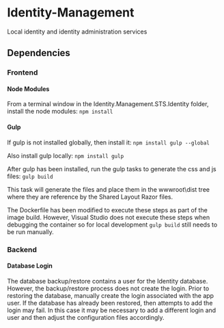 # Identity-Management
Local identity and identity administration services

## Dependencies
### Frontend
#### Node Modules
From a terminal window in the Identity.Management.STS.Identity folder, install the node modules:
`npm install`

#### Gulp
If gulp is not installed globally, then install it:
`npm install gulp --global`

Also install gulp locally:
`npm install gulp`

After gulp has been installed, run the gulp tasks to generate the css and js files:
`gulp build`

This task will generate the files and place them in the wwwroot\dist tree where they are reference by the Shared Layout Razor files.

The Dockerfile has been modified to execute these steps as part of the image build.  However, Visual Studio does not execute these steps when debugging the container so for local development `gulp build` still needs to be run manually.

### Backend
#### Database Login
The database backup/restore contains a user for the Identity database.  However, the backup/restore process does not create the login.  Prior to restoring the database, manually create the login associated with the app user.  If the database has already been restored, then attempts to add the login may fail.  In this case it may be necessary to add a different login and user and then adjust the configuration files accordingly.
